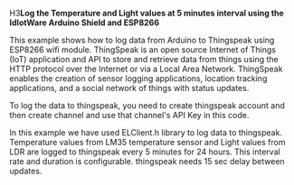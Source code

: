 
H3**Log the Temperature and Light values at 5 minutes interval using the IdIotWare Arduino Shield and ESP8266**

 This example shows how to log data from Arduino to Thingspeak using ESP8266   wifi module.
 ThingSpeak is an open source Internet of Things (IoT) application and API to store and 
 retrieve data from things using the HTTP protocol over the Internet or via a Local Area Network.
 ThingSpeak enables the creation of sensor logging applications, location tracking applications,
 and a social network of things with status updates.
 
 To log the data to thingspeak, you need to create thingspeak account and then create channel and 
 use that channel's API Key in this code.
 
 In this example we have used ELClient.h library to log data to thingspeak. Temperature values from
 LM35 temperature sensor and Light values from LDR are logged to thingspeak every 5  minutes for 24 hours. 
 This interval rate and duration is configurable. thingspeak needs 15 sec delay between updates.
 
